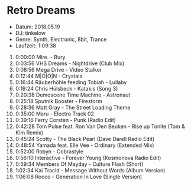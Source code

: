 # Retro Dreams

* Datum: 2018.05.19
* DJ: tinkelow
* Genre: Synth, Electronic, 8bit, Trance
* Laufzeit: 1:09:38

01. 0:00:00 Mire. - Bury
02. 0:03:56 VHS Dreams - Nightdrive (Club Mix)
03. 0:08:56 Mega Drive - Video Stalker
04. 0:12:44 M|O|O|N - Crystals
05. 0:16:44 Räuberhöhle feeding Tobiah - Lullaby
06. 0:19:24 Chris Hülsbeck - Katakis (Song 3)
07. 0:20:38 Demoscene Time Machine - Astronaut
08. 0:25:18 Sputnik Booster - Firestorm
09. 0:28:36 Matt Gray - The Street Loading Theme
10. 0:35:00 Maru - Electro Track 02
11. 0:39:16 Ferry Corsten - Punk (Radio Edit)
12. 0:42:28 Tom Pulse feat. Ron Van Den Beuken - Rise up Tonite (Tom & Kim Remix)
13. 0:45:24 Scotty - The Black Pearl (Dave Darell Radio Edit)
14. 0:48:54 Yamada feat. Elle Vee - Ordinary (Extended Mix)
15. 0:52:00 Robyn - Cobrastyle
16. 0:56:10 Interactive - Forever Young (Kosmonova Radio Edit)
17. 0:59:34 Members Of Mayday - Culture Flash (Short)
18. 1:02:34 Kai Tracid - Message Without Words (Album Version)
19. 1:06:08 Rocco - Generation In Love (Single Version)
